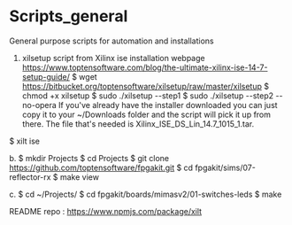 # Scripts_general
General purpose scripts for automation and installations
1. xilsetup script from Xilinx ise installation webpage
      https://www.toptensoftware.com/blog/the-ultimate-xilinx-ise-14-7-setup-guide/
      $ wget https://bitbucket.org/toptensoftware/xilsetup/raw/master/xilsetup
      $ chmod +x xilsetup
      $ sudo ./xilsetup --step1
      $ sudo ./xilsetup --step2 --no-opera
 If you've already have the installer downloaded you can just copy it to your ~/Downloads folder and the script will pick it up from there.  The file that's needed is Xilinx_ISE_DS_Lin_14.7_1015_1.tar.

$ xilt ise

b. $ mkdir Projects
$ cd Projects
$ git clone https://github.com/toptensoftware/fpgakit.git
$ cd fpgakit/sims/07-reflector-rx
$ make view

c.
$ cd ~/Projects/
$ cd fpgakit/boards/mimasv2/01-switches-leds
$ make


README repo : https://www.npmjs.com/package/xilt
